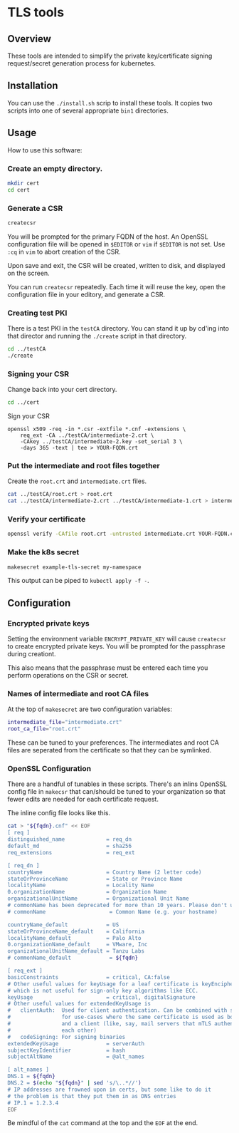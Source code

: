 # TLS tools

## Overview

These tools are intended to simplify the private key/certificate signing request/secret generation
process for kubernetes.

## Installation

You can use the `./install.sh` scrip to install these tools. It copies two
scripts into one of several appropriate `bin1` directories.

## Usage

How to use this software:

### Create an empty directory.

```bash
mkdir cert
cd cert
```

### Generate a CSR

```bash
createcsr
```

You will be prompted for the primary FQDN of the host. An OpenSSL configuration file
will be opened in `$EDITOR` or `vim` if `$EDITOR` is not set. Use `:cq` in `vim`
to abort creation of the CSR.

Upon save and exit, the CSR will be created, written to disk, and displayed on the screen.

You can run `createcsr` repeatedly. Each time it will reuse the key, open the configuration
file in your editory, and generate a CSR.

### Creating test PKI

There is a test PKI in the `testCA` directory. You can stand it up by cd'ing into that director
and running the `./create` script in that directory.

```bash
cd ../testCA
./create
```

### Signing your CSR

Change back into your cert directory.

```bash
cd ../cert
```

Sign your CSR

```
openssl x509 -req -in *.csr -extfile *.cnf -extensions \
	req_ext -CA ../testCA/intermediate-2.crt \
	-CAkey ../testCA/intermediate-2.key -set_serial 3 \
	-days 365 -text | tee > YOUR-FQDN.crt
```

### Put the intermediate and root files together

Create the `root.crt` and `intermediate.crt` files.

```bash
cat ../testCA/root.crt > root.crt
cat ../testCA/intermediate-2.crt ../testCA/intermediate-1.crt > intermediate.crt
```

### Verify your certificate

```bash
openssl verify -CAfile root.crt -untrusted intermediate.crt YOUR-FQDN.crt
```

### Make the k8s secret

```bash
makesecret example-tls-secret my-namespace
```

This output can be piped to `kubectl apply -f -`.

## Configuration

### Encrypted private keys

Setting the environment variable `ENCRYPT_PRIVATE_KEY` will cause `createcsr`
to create encrypted private keys. You will be prompted for the passphrase
during creationt.

This also means that the passphrase must be entered each time you perform
operations on the CSR or secret.

### Names of intermediate and root CA files

At the top of `makesecret` are two configuration variables:

```bash
intermediate_file="intermediate.crt"
root_ca_file="root.crt"
```

These can be tuned to your preferences. The intermediates and root CA files are
seperated from the certificate so that they can be symlinked.

### OpenSSL Configuration

There are a handful of tunables in these scripts. There's an inlins OpenSSL config file
in `makecsr` that can/should be tuned to your organization so that fewer edits are needed
for each certificate request.

The inline config file looks like this.

```bash
cat > "${fqdn}.cnf" << EOF
[ req ]
distinguished_name             = req_dn
default_md                     = sha256
req_extensions                 = req_ext

[ req_dn ]
countryName                    = Country Name (2 letter code)
stateOrProvinceName            = State or Province Name
localityName                   = Locality Name
0.organizationName             = Organization Name
organizationalUnitName         = Organizational Unit Name
# commonName has been deprecated for more than 10 years. Please don't use it.
# commonName                    = Common Name (e.g. your hostname)

countryName_default            = US
stateOrProvinceName_default    = California
localityName_default           = Palo Alto
0.organizationName_default     = VMware, Inc
organizationalUnitName_default = Tanzu Labs
# commonName_default            = ${fqdn}

[ req_ext ]
basicConstraints               = critical, CA:false
# Other useful values for keyUsage for a leaf certificate is keyEncipherment,
# which is not useful for sign-only key algorithms like ECC.
keyUsage                       = critical, digitalSignature
# Other useful values for extendedKeyUsage is
#   clientAuth:  Used for client authentication. Can be combined with serverAuth
#                for use-cases where the same certificate is used as both a server
#                and a client (like, say, mail servers that mTLS authenticate with
#                each other)
#   codeSigning: For signing binaries
extendedKeyUsage               = serverAuth
subjectKeyIdentifier           = hash
subjectAltName                 = @alt_names

[ alt_names ]
DNS.1 = ${fqdn}
DNS.2 = $(echo "${fqdn}" | sed 's/\..*//')
# IP addresses are frowned upon in certs, but some like to do it
# the problem is that they put them in as DNS entries
# IP.1 = 1.2.3.4
EOF
```

Be mindful of the `cat` command at the top and the `EOF` at the end.

